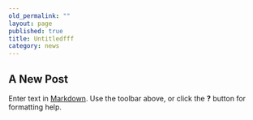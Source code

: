 ```yaml
---
old_permalink: ""
layout: page
published: true
title: Untitledfff
category: news
---
```


## A New Post

Enter text in [Markdown](http://daringfireball.net/projects/markdown/). Use the toolbar above, or click the **?** button for formatting help.
